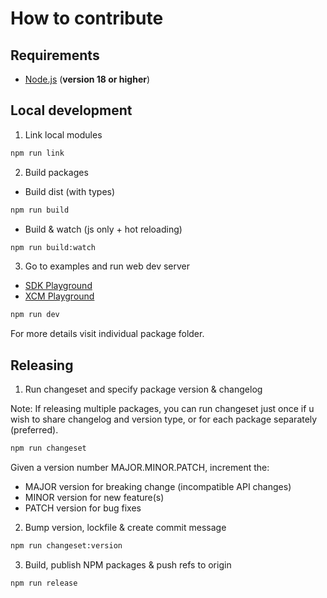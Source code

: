 # How to contribute

## Requirements

- [Node.js](https://nodejs.org/) (**version 18 or higher**)

## Local development

1. Link local modules

```sh
npm run link
```

2. Build packages

- Build dist (with types)

```sh
npm run build
```

- Build & watch (js only + hot reloading)

```sh
npm run build:watch
```

3. Go to examples and run web dev server

- <a href="./examples/sdk-esm/">SDK Playground</a></br>
- <a href="./examples/xcm-transfer/">XCM Playground</a></br>

```sh
npm run dev
```

For more details visit individual package folder.

## Releasing

1. Run changeset and specify package version & changelog

Note: If releasing multiple packages, you can run changeset
just once if u wish to share changelog and version type, or
for each package separately (preferred).

```sh
npm run changeset
```

Given a version number MAJOR.MINOR.PATCH, increment the:

- MAJOR version for breaking change (incompatible API changes)
- MINOR version for new feature(s)
- PATCH version for bug fixes

2. Bump version, lockfile & create commit message

```sh
npm run changeset:version
```

3. Build, publish NPM packages & push refs to origin

```sh
npm run release
```
